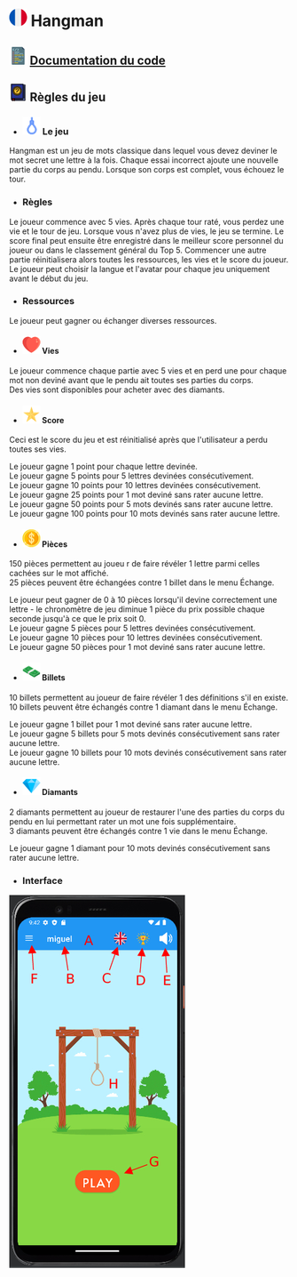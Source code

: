 # ![ ](helpImgs/french.png)  Hangman
## ![ ](helpImgs/app_doc.png) [Documentation du code](https://miguelpinto.dx.am/docs/hangman-doc-fr.pdf)

## ![ ](helpImgs/game_rules.png) Règles du jeu

* ### ![ ](helpImgs/hangman_icon_small.png) Le jeu
Hangman est un jeu de mots classique dans lequel vous devez deviner le mot secret une lettre à la fois.
Chaque essai incorrect ajoute une nouvelle partie du corps au pendu. Lorsque son corps est complet, vous échouez le tour.

* ### Règles
Le joueur commence avec 5 vies. Après chaque tour raté, vous perdez une vie et le tour de jeu. Lorsque vous n'avez plus de vies, le jeu se termine. Le score final peut ensuite être enregistré dans le meilleur score personnel du joueur ou dans le classement général du Top 5. Commencer une autre partie réinitialisera alors toutes les ressources, les vies et le score du joueur. Le joueur peut choisir la langue et l'avatar pour chaque jeu uniquement avant le début du jeu.

* ### Ressources
Le joueur peut gagner ou échanger diverses ressources.

* #### ![ ](helpImgs/heart_small.png) Vies
Le joueur commence chaque partie avec 5 vies et en perd une pour chaque mot non deviné avant que le pendu ait toutes ses parties du corps.<br>
Des vies sont disponibles pour acheter avec des diamants.

* #### ![ ](helpImgs/score_small.png) Score
Ceci est le score du jeu et est réinitialisé après que l'utilisateur a perdu toutes ses vies.

Le joueur gagne 1 point pour chaque lettre devinée.<br>
Le joueur gagne 5 points pour 5 lettres devinées consécutivement.<br>
Le joueur gagne 10 points pour 10 lettres devinées consécutivement.<br>
Le joueur gagne 25 points pour 1 mot deviné sans rater aucune lettre.<br>
Le joueur gagne 50 points pour 5 mots devinés sans rater aucune lettre.<br>
Le joueur gagne 100 points pour 10 mots devinés sans rater aucune lettre.

* #### ![ ](helpImgs/coin_small.png) Pièces
150 pièces permettent au joueu r de faire révéler 1 lettre parmi celles cachées sur le mot affiché.<br>
25 pièces peuvent être échangées contre 1 billet dans le menu Échange.

Le joueur peut gagner de 0 à 10 pièces lorsqu'il devine correctement une lettre - le chronomètre de jeu diminue 1 pièce du prix possible chaque seconde jusqu'à ce que le prix soit 0.<br>
Le joueur gagne 5 pièces pour 5 lettres devinées consécutivement.<br>
Le joueur gagne 10 pièces pour 10 lettres devinées consécutivement.<br>
Le joueur gagne 50 pièces pour 1 mot deviné sans rater aucune lettre.

* #### ![ ](helpImgs/banknote_small.png) Billets
10 billets permettent au joueur de faire révéler 1 des définitions s'il en existe.<br>
10  billets peuvent être échangés contre 1 diamant dans le menu Échange.

Le joueur gagne 1 billet pour 1 mot deviné sans rater aucune lettre.<br>
Le joueur gagne 5 billets pour 5 mots devinés consécutivement sans rater aucune lettre.<br>
Le joueur gagne 10 billets pour 10 mots devinés consécutivement sans rater aucune lettre. 

* #### ![ ](helpImgs/diamond_small.png) Diamants
2 diamants permettent au joueur de restaurer l'une des parties du corps du pendu en lui permettant rater un mot une fois supplémentaire.<br>
3 diamants peuvent être échangés contre 1 vie dans le menu Échange.

Le joueur gagne 1 diamant pour 10 mots devinés consécutivement sans rater aucune lettre.

* ### Interface
![ ](helpImgs/help1.jpg)
